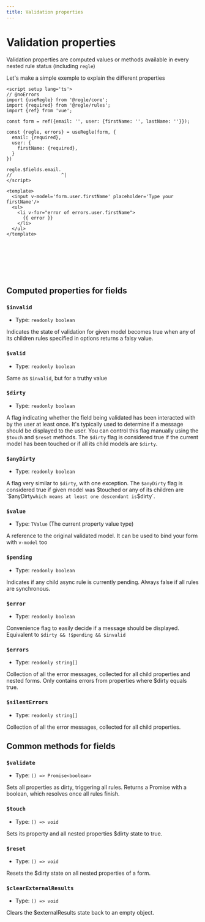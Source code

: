 ```yaml
---
title: Validation properties
---
```


# Validation properties

Validation properties are computed values or methods available in every nested rule status (including `regle`)


Let's make a simple exemple to explain the different properties

``` vue twoslash
<script setup lang='ts'>
// @noErrors
import {useRegle} from '@regle/core';
import {required} from '@regle/rules';
import {ref} from 'vue';

const form = ref({email: '', user: {firstName: '', lastName: ''}});

const {regle, errors} = useRegle(form, {
  email: {required},
  user: {
    firstName: {required},
  }
})

regle.$fields.email.
//                  ^|
</script>

<template>
  <input v-model='form.user.firstName' placeholder='Type your firstName'/>
  <ul>
    <li v-for="error of errors.user.firstName">
      {{ error }}
    </li>
  </ul>
</template>
```
<br/><br/><br/><br/><br/>

## Computed properties for fields

### `$invalid` 
- Type: `readonly boolean`

Indicates the state of validation for given model becomes true when any of its children rules specified in options returns a falsy value.


### `$valid`
- Type: `readonly boolean`
  
Same as `$invalid`, but for a truthy value


### `$dirty`
- Type: `readonly boolean`
  

A flag indicating whether the field being validated has been interacted with by the user at least once. It's typically used to determine if a message should be displayed to the user. You can control this flag manually using the `$touch` and `$reset` methods. The `$dirty` flag is considered true if the current model has been touched or if all its child models are `$dirty`. 


### `$anyDirty`
- Type: `readonly boolean`

A flag very similar to `$dirty`, with one exception. The `$anyDirty` flag is considered true if given model was $touched or any of its children are `$anyDirty` which means at least one descendant is `$dirty`.


### `$value`
- Type: `TValue` (The current property value type)
  
A reference to the original validated model. It can be used to bind your form with `v-model` too


### `$pending`
- Type: `readonly boolean`

Indicates if any child async rule is currently pending. Always false if all rules are synchronous.


### `$error`
- Type: `readonly boolean`

Convenience flag to easily decide if a message should be displayed. Equivalent to `$dirty && !$pending && $invalid`


### `$errors`
- Type: `readonly string[]`

Collection of all the error messages, collected for all child properties and nested forms. Only contains errors from properties where $dirty equals true.

### `$silentErrors`
- Type: `readonly string[]`

Collection of all the error messages, collected for all child properties.


## Common methods for fields


### `$validate`
- Type: `() => Promise<boolean>`

Sets all properties as dirty, triggering all rules. Returns a Promise with a boolean, which resolves once all rules finish.

### `$touch`
- Type: `() => void`

Sets its property and all nested properties $dirty state to true.

### `$reset`
- Type: `() => void`

Resets the $dirty state on all nested properties of a form.

### `$clearExternalResults`
- Type: `() => void`

Clears the $externalResults state back to an empty object.


